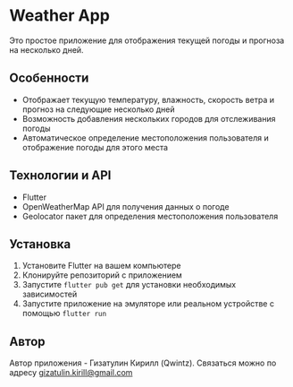 # Weather App

Это простое приложение для отображения текущей погоды и прогноза на несколько дней. 

## Особенности
- Отображает текущую температуру, влажность, скорость ветра и прогноз на следующие несколько дней
- Возможность добавления нескольких городов для отслеживания погоды
- Автоматическое определение местоположения пользователя и отображение погоды для этого места

## Технологии и API
- Flutter
- OpenWeatherMap API для получения данных о погоде
- Geolocator пакет для определения местоположения пользователя

## Установка
1. Установите Flutter на вашем компьютере
2. Клонируйте репозиторий с приложением
3. Запустите `flutter pub get` для установки необходимых зависимостей
4. Запустите приложение на эмуляторе или реальном устройстве с помощью `flutter run`

## Автор
Автор приложения - Гизатулин Кирилл (Qwintz).
Связаться можно по адресу gizatulin.kirill@gmail.com
